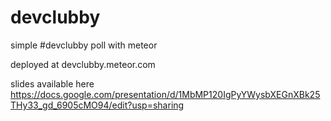 devclubby
=========

simple #devclubby poll with meteor

deployed at devclubby.meteor.com

slides available here https://docs.google.com/presentation/d/1MbMP120IgPyYWysbXEGnXBk25THy33_gd_6905cMO94/edit?usp=sharing
